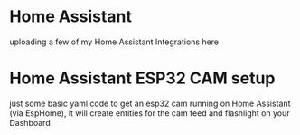 # Home Assistant
uploading a few of my Home Assistant Integrations here

# Home Assistant ESP32 CAM setup
just some basic yaml code to get an esp32 cam running on Home Assistant (via EspHome),
it will create entities for the cam feed and flashlight on your Dashboard
